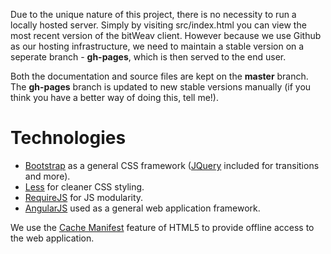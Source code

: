 Due to the unique nature of this project, there is no necessity to run a locally hosted server. Simply by visiting src/index.html you can view the most recent version of the bitWeav client. However because we use Github as our hosting infrastructure, we need to maintain a stable version on a seperate branch - **gh-pages**, which is then served to the end user. 

Both the documentation and source files are kept on the **master** branch. The **gh-pages** branch is updated to new stable versions manually (if you think you have a better way of doing this, tell me!). 

# Technologies
* [Bootstrap](http://twitter.github.io/bootstrap/) as a general CSS framework ([JQuery](http://jquery.com/) included for transitions and more). 
* [Less](http://lesscss.org/) for cleaner CSS styling. 
* [RequireJS](http://requirejs.org/) for JS modularity. 
* [AngularJS](http://angularjs.org/) used as a general web application framework.

We use the [Cache Manifest](https://en.wikipedia.org/wiki/Cache_manifest_in_HTML5) feature of HTML5 to provide offline access to the web application. 
